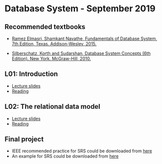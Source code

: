 # Database System - September 2019
## Recommended textbooks
- [Ramez Elmasri, Shamkant Navathe, Fundamentals of Database System, 7th Edition, Texas. Addison-Wesley, 2015.](https://www.amazon.com/Fundamentals-Database-Systems-Ramez-Elmasri/dp/0133970779) 

- [Silberschatz, Korth and Sudarshan, Database System Concepts (6th Edition). New York. McGraw-Hill, 2010.](https://www.amazon.com/Database-Concepts-Abraham-Silberschatz-Professor/dp/0073523321/ref=sr_1_2?keywords=korth+database+concept&qid=1569205363&s=books&sr=1-2) 


## L01: Introduction
- [Lecture slides](2019_09/slides/L01.pdf)
- [Reading](2019_09/reading/L01_Reading.pdf)

## L02: The relational data model
- [Lecture slides](2019_09/slides/L02.pdf)
- [Reading](2019_09/reading/L02_Reading.pdf)

## Final project
- IEEE recommended practice for SRS could be downloaded from [here](https://pdfs.semanticscholar.org/d2f7/b9e639a3d4d56b747eccf68c1e79bf09caa5.pdf)
- An example for SRS could be downloaded from [here](http://www.cse.msu.edu/~chengb/RE-491/Papers/SRSExample-webapp.doc)
